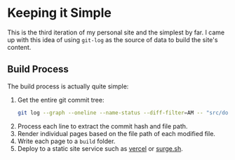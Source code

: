 # Keeping it Simple

This is the third iteration of my personal site and the simplest by far. I came up with this idea of using `git-log` as the source of data to build the site's content.

## Build Process

The build process is actually quite simple:

1. Get the entire git commit tree:
    ```bash
    git log --graph --oneline --name-status --diff-filter=AM -- "src/documents/"
    ```
2. Process each line to extract the commit hash and file path.
3. Render individual pages based on the file path of each modified file.
4. Write each page to a `build` folder.
5. Deploy to a static site service such as [vercel](https://vercel.com) or [surge.sh](https://surge.sh).
